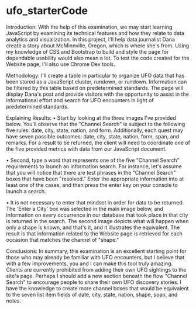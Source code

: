 # ufo_starterCode

Introduction:
With the help of this examination, we may start learning JavaScript by examining its technical features and how they relate to data analytics and visualization. In this project, I'll help data journalist Dana create a story about McMinnville, Oregon, which is where she's from. Using my knowledge of CSS and Bootstrap to build and style the page for dependable usability would also mean a lot. To test the code created for the Website page, I'll also use Chrome Dev tools.


Methodology: 
I'll create a table in particular to organize UFO data that has been stored as a JavaScript cluster, rundown, or rundown. Information can be filtered by this table based on predetermined standards. The page will display Dana's post and provide visitors with the opportunity to assist in the informational effort and search for UFO encounters in light of predetermined standards.


Explaining Results:
•	Start by looking at the three images I've provided below. You'll observe that the "Channel Search" is subject to the following five rules: date, city, state, nation, and form. Additionally, each quest may have seven possible outcomes: date, city, state, nation, form, span, and remarks. For a result to be returned, the client will need to coordinate one of the five provided metrics with data from our JavaScript document.

•	Second, type a word that represents one of the five "Channel Search" requirements to launch an information search. For instance, let's assume that you will notice that there are test phrases in the "Channel Search" boxes that have been "resolved." Enter the appropriate information into at least one of the cases, and then press the enter key on your console to launch a search.

•	It is not necessary to enter that mindset in order for data to be returned. The 'Enter a City' box was selected in the main image below, and information on every occurrence in our database that took place in that city is returned in the search. The second image depicts what will happen when only a shape is known, and that's it, and it illustrates the equivalent. The result is that information related to the Website page is retrieved for each occasion that matches the channel of "shape."

Conclusions:
In summary, this examination is an excellent starting point for those who may already be familiar with UFO encounters, but I believe that with a few improvements, you and I can make this tool truly amazing. Clients are currently prohibited from adding their own UFO sightings to the site's page. Perhaps I should add a new section beneath the flow "Channel Search" to encourage people to share their own UFO discovery stories. I have the knowledge to create more channel boxes that would be equivalent to the seven list item fields of date, city, state, nation, shape, span, and notes.
